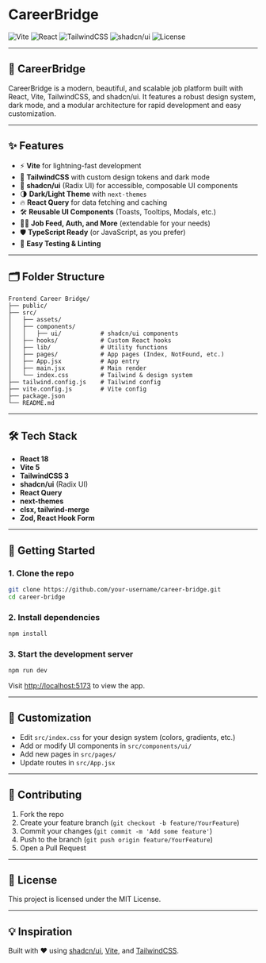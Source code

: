 # CareerBridge

![Vite](https://img.shields.io/badge/Vite-5.4.1-646CFF?logo=vite&logoColor=white)
![React](https://img.shields.io/badge/React-18.3.1-61DAFB?logo=react&logoColor=white)
![TailwindCSS](https://img.shields.io/badge/TailwindCSS-3.4.11-38BDF8?logo=tailwindcss&logoColor=white)
![shadcn/ui](https://img.shields.io/badge/shadcn--ui-Radix-8B5CF6?logo=radixui&logoColor=white)
![License](https://img.shields.io/badge/license-MIT-green)

---

## 🚀 CareerBridge

CareerBridge is a modern, beautiful, and scalable job platform built with React, Vite, TailwindCSS, and shadcn/ui. It features a robust design system, dark mode, and a modular architecture for rapid development and easy customization.

---

## ✨ Features

- ⚡ **Vite** for lightning-fast development
- 🎨 **TailwindCSS** with custom design tokens and dark mode
- 🧩 **shadcn/ui** (Radix UI) for accessible, composable UI components
- 🌗 **Dark/Light Theme** with `next-themes`
- 🔥 **React Query** for data fetching and caching
- 🛠️ **Reusable UI Components** (Toasts, Tooltips, Modals, etc.)
- 🧑‍💼 **Job Feed, Auth, and More** (extendable for your needs)
- 🛡️ **TypeScript Ready** (or JavaScript, as you prefer)
- 🧪 **Easy Testing & Linting**

---

## 🗂️ Folder Structure

```
Frontend Career Bridge/
├── public/
├── src/
│   ├── assets/
│   ├── components/
│   │   ├── ui/           # shadcn/ui components
│   ├── hooks/            # Custom React hooks
│   ├── lib/              # Utility functions
│   ├── pages/            # App pages (Index, NotFound, etc.)
│   ├── App.jsx           # App entry
│   ├── main.jsx          # Main render
│   └── index.css         # Tailwind & design system
├── tailwind.config.js    # Tailwind config
├── vite.config.js        # Vite config
├── package.json
└── README.md
```

---

## 🛠️ Tech Stack

- **React 18**
- **Vite 5**
- **TailwindCSS 3**
- **shadcn/ui** (Radix UI)
- **React Query**
- **next-themes**
- **clsx, tailwind-merge**
- **Zod, React Hook Form**

---

## 🚦 Getting Started

### 1. Clone the repo
```bash
git clone https://github.com/your-username/career-bridge.git
cd career-bridge
```

### 2. Install dependencies
```bash
npm install
```

### 3. Start the development server
```bash
npm run dev
```

Visit [http://localhost:5173](http://localhost:5173) to view the app.

---

## 🌈 Customization
- Edit `src/index.css` for your design system (colors, gradients, etc.)
- Add or modify UI components in `src/components/ui/`
- Add new pages in `src/pages/`
- Update routes in `src/App.jsx`

---

## 🤝 Contributing

1. Fork the repo
2. Create your feature branch (`git checkout -b feature/YourFeature`)
3. Commit your changes (`git commit -m 'Add some feature'`)
4. Push to the branch (`git push origin feature/YourFeature`)
5. Open a Pull Request

---

## 📄 License

This project is licensed under the MIT License.

---

## 💡 Inspiration

Built with ❤️ using [shadcn/ui](https://ui.shadcn.com/), [Vite](https://vitejs.dev/), and [TailwindCSS](https://tailwindcss.com/).

